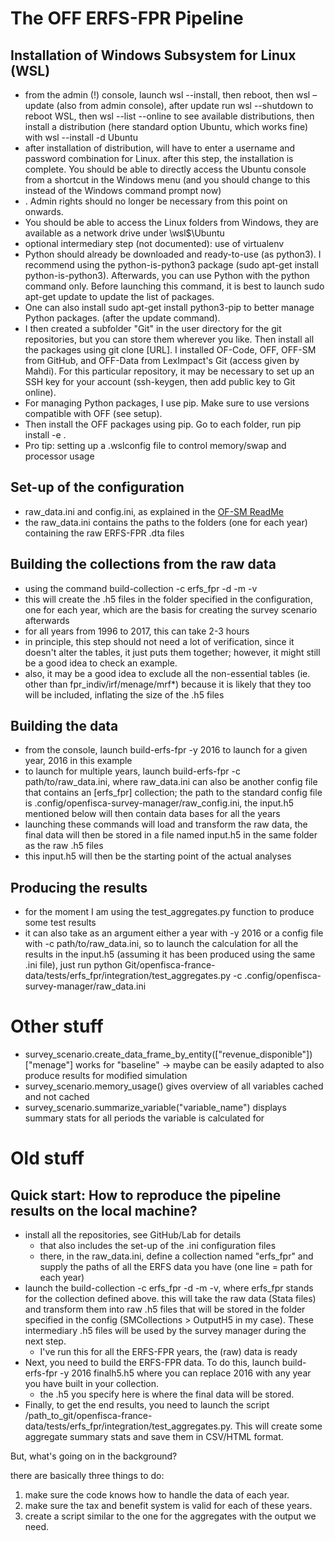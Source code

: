 # The OFF ERFS-FPR Pipeline

## Installation of Windows Subsystem for Linux (WSL)

- from the admin (!) console, launch wsl --install, then reboot, then wsl –update (also from admin console), after update run wsl --shutdown to reboot WSL, then wsl --list --online to see available distributions, then install a distribution (here standard option Ubuntu, which works fine) with wsl --install -d Ubuntu
- after installation of distribution, will have to enter a username and password combination for Linux. after this step, the installation is complete. You should be able to directly access the Ubuntu console from a shortcut in the Windows menu (and you should change to this instead of the Windows command prompt now)
- . Admin rights should no longer be necessary from this point on onwards.
- You should be able to access the Linux folders from Windows, they are available as a network drive under \\wsl$\Ubuntu
- optional intermediary step (not documented): use of virtualenv
- Python should already be downloaded and ready-to-use (as python3). I recommend using the python-is-python3 package (sudo apt-get install python-is-python3). Afterwards, you can use Python with the python command only. Before launching this command, it is best to launch sudo apt-get update to update the list of packages.
- One can also install sudo apt-get install python3-pip to better manage Python packages. (after the update command).
- I then created a subfolder "Git" in the user directory for the git repositories, but you can store them wherever you like. Then install all the packages using git clone [URL]. I installed OF-Code, OFF, OFF-SM from GitHub, and OFF-Data from LexImpact's Git (access given by Mahdi). For this particular repository, it may be necessary to set up an SSH key for your account (ssh-keygen, then add public key to Git online).
- For managing Python packages, I use pip. Make sure to use versions compatible with OFF (see setup).
- Then install the OFF packages using pip. Go to each folder, run pip install -e .
- Pro tip: setting up a .wslconfig file to control memory/swap and processor usage

## Set-up of the configuration

- raw\_data.ini and config.ini, as explained in the [OF-SM ReadMe](https://github.com/openfisca/openfisca-survey-manager#getting-the-configuration-directory-path)
- the raw\_data.ini contains the paths to the folders (one for each year) containing the raw ERFS-FPR .dta files

## Building the collections from the raw data

- using the command build-collection -c erfs\_fpr -d -m -v
- this will create the .h5 files in the folder specified in the configuration, one for each year, which are the basis for creating the survey scenario afterwards
- for all years from 1996 to 2017, this can take 2-3 hours
- in principle, this step should not need a lot of verification, since it doesn't alter the tables, it just puts them together; however, it might still be a good idea to check an example.
- also, it may be a good idea to exclude all the non-essential tables (ie. other than fpr\_indiv/irf/menage/mrf\*) because it is likely that they too will be included, inflating the size of the .h5 files

## Building the data

- from the console, launch build-erfs-fpr -y 2016 to launch for a given year, 2016 in this example
- to launch for multiple years, launch build-erfs-fpr -c path/to/raw\_data.ini, where raw\_data.ini can also be another config file that contains an [erfs\_fpr] collection; the path to the standard config file is .config/openfisca-survey-manager/raw\_config.ini, the input.h5 mentioned below will then contain data bases for all the years
- launching these commands will load and transform the raw data, the final data will then be stored in a file named input.h5 in the same folder as the raw .h5 files
- this input.h5 will then be the starting point of the actual analyses

## Producing the results

- for the moment I am using the test\_aggregates.py function to produce some test results
- it can also take as an argument either a year with -y 2016 or a config file with -c path/to/raw\_data.ini, so to launch the calculation for all the results in the input.h5 (assuming it has been produced using the same .ini file), just run python Git/openfisca-france-data/tests/erfs\_fpr/integration/test\_aggregates.py -c .config/openfisca-survey-manager/raw\_data.ini

# Other stuff

- survey\_scenario.create\_data\_frame\_by\_entity(["revenue\_disponible"])["menage"] works for "baseline" -\> maybe can be easily adapted to also produce results for modified simulation
- survey\_scenario.memory\_usage() gives overview of all variables cached and not cached
- survey\_scenario.summarize\_variable("variable\_name") displays summary stats for all periods the variable is calculated for

# Old stuff

## Quick start: How to reproduce the pipeline results on the local machine?

- install all the repositories, see GitHub/Lab for details
  - that also includes the set-up of the .ini configuration files
  - there, in the raw\_data.ini, define a collection named "erfs\_fpr" and supply the paths of all the ERFS data you have (one line = path for each year)
- launch the build-collection -c erfs\_fpr -d -m -v, where erfs\_fpr stands for the collection defined above. this will take the raw data (Stata files) and transform them into raw .h5 files that will be stored in the folder specified in the config (SMCollections \> OutputH5 in my case). These intermediary .h5 files will be used by the survey manager during the next step.
  - I've run this for all the ERFS-FPR years, the (raw) data is ready
- Next, you need to build the ERFS-FPR data. To do this, launch build-erfs-fpr -y 2016 finalh5.h5 where you can replace 2016 with any year you have built in your collection.
  - the .h5 you specify here is where the final data will be stored.
- Finally, to get the end results, you need to launch the script /path\_to\_git/openfisca-france-data/tests/erfs\_fpr/integration/test\_aggregates.py. This will create some aggregate summary stats and save them in CSV/HTML format.

But, what's going on in the background?

there are basically three things to do:

1. make sure the code knows how to handle the data of each year.
2. make sure the tax and benefit system is valid for each of these years.
3. create a script similar to the one for the aggregates with the output we need.